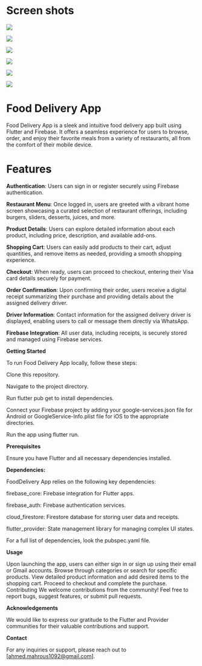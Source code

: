 
# Screen shots

![](https://github.com/AhmedMahrous0023/food-app-delivery/blob/master/screen%20shots/preview%20(5).png)


![](https://github.com/AhmedMahrous0023/food-app-delivery/blob/master/screen%20shots/preview%20(6).png)

![](https://github.com/AhmedMahrous0023/food-app-delivery/blob/master/screen%20shots/preview%20(7).png)

![](https://github.com/AhmedMahrous0023/food-app-delivery/blob/master/screen%20shots/preview%20(8).png)

![](https://github.com/AhmedMahrous0023/food-app-delivery/blob/master/screen%20shots/preview%20(9).png)

![](https://github.com/AhmedMahrous0023/food-app-delivery/blob/master/screen%20shots/preview%20(10).png)


# Food Delivery App
Food Delivery App is a sleek and intuitive food delivery app built using Flutter and Firebase. It offers a seamless experience for users to browse, order, and enjoy their favorite meals from a variety of restaurants, all from the comfort of their mobile device.

# Features

**Authentication**: Users can sign in or register securely using Firebase authentication.

**Restaurant Menu**: Once logged in, users are greeted with a vibrant home screen showcasing a curated selection of restaurant offerings, including burgers, sliders, desserts, juices, and more.

**Product Details**: Users can explore detailed information about each product, including price, description, and available add-ons.

**Shopping Cart**: Users can easily add products to their cart, adjust quantities, and remove items as needed, providing a smooth shopping experience.

**Checkout**: When ready, users can proceed to checkout, entering their Visa card details securely for payment.

**Order Confirmation**: Upon confirming their order, users receive a digital receipt summarizing their purchase and providing details about the assigned delivery driver.

**Driver Information**: Contact information for the assigned delivery driver is displayed, enabling users to call or message them directly via WhatsApp.

**Firebase Integration**: All user data, including receipts, is securely stored and managed using Firebase services.




**Getting Started**

To run Food Delivery App locally, follow these steps:

Clone this repository.

Navigate to the project directory.

Run flutter pub get to install dependencies.

Connect your Firebase project by adding your google-services.json file for Android or GoogleService-Info.plist file for iOS to the appropriate directories.

Run the app using flutter run.

**Prerequisites** 

Ensure you have Flutter and all necessary dependencies installed.

**Dependencies:** 

  FoodDelivery App relies on the following key dependencies:

firebase_core: Firebase integration for Flutter apps.

firebase_auth: Firebase authentication services.

cloud_firestore: Firestore database for storing user data and receipts.

flutter_provider: State management library for managing complex UI states.

For a full list of dependencies, look the pubspec.yaml file.



**Usage**

Upon launching the app, users can either sign in or sign up using their email or Gmail accounts.
Browse through categories or search for specific products.
View detailed product information and add desired items to the shopping cart.
Proceed to checkout and complete the purchase.
Contributing
We welcome contributions from the community! Feel free to report bugs, suggest features, or submit pull requests.


**Acknowledgements**

We would like to express our gratitude to the Flutter and Provider communities for their valuable contributions and support.

**Contact**

For any inquiries or support, please reach out to [ahmed.mahrous1092@gmail.com].

